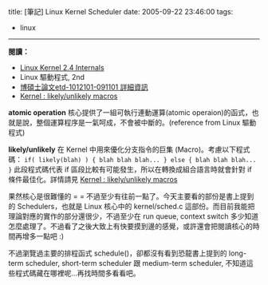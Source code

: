 title: \[筆記\] Linux Kernel Scheduler
date: 2005-09-22 23:46:00
tags: 
- linux
---

**閱讀：**

*   [Linux Kernel 2.4 Internals](http://www.moses.uklinux.net/patches/lki.html)
*   Linux 驅動程式, 2nd
*   [博碩士論文etd-1012101-091101 詳細資訊](http://etd.lib.nsysu.edu.tw/ETD-db/ETD-search-c/view_etd?URN=etd-1012101-091101)
*   [Kernel : likely/unlikely macros](http://kerneltrap.org/node/4705)

**atomic operation**
核心提供了一組可執行連動運算(atomic operaion)的函式，也就是說，整個運算程序是一氣呵成，不會被中斷的。(reference from Linux 驅動程式)

**likely/unlikely**
在 Kernel 中用來優化分支指令的巨集 (Macro)。考慮以下程式碼：
`
if( likely(blah) ) {
blah blah blah...
}
else {
blah blah blah...
}
`
此段程式碼代表 if 區段比較有可能發生，所以在轉換成組合語言時就會針對 if 條件最佳化。詳情請見 [Kernel : likely/unlikely macros](http://kerneltrap.org/node/4705)

果然核心是很難懂的 = =
不過至少有往前一點了。今天主要看的部份是書上提到的 Schedulers，也就是 Linux 核心中的 kernel/sched.c 這部份。而目前我能把理論對應的實作的部分還很少，不過至少在 run queue, context switch 多少知道怎麼處理了。不過看了之後大致上有快要摸到邊的感覺，或許還會把閱讀核心的時間再增多一點吧 :)

不過瀏覽過主要的排程函式 schedule()，卻都沒有看到恐龍書上提到的 long-term scheduler, short-term scheduler 跟 medium-term scheduler, 不知道這些程式碼藏在哪裡呢...再找時間多看看吧。
